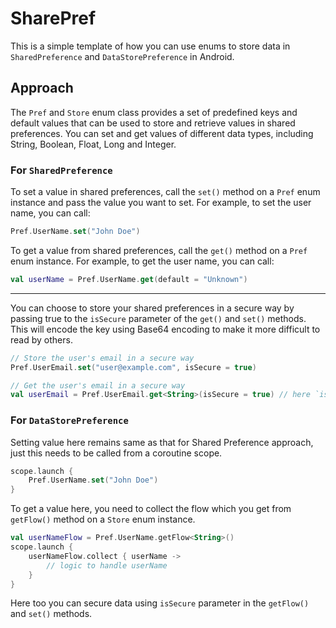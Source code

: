 # SharePref

This is a simple template of how you can use enums to store data in `SharedPreference` and `DataStorePreference` in Android. 

## Approach

The `Pref` and `Store` enum class provides a set of predefined keys and default values that can be used to store and retrieve values in shared preferences. You can set and get values of different data types, including String, Boolean, Float, Long and Integer. 

### For `SharedPreference`

To set a value in shared preferences, call the `set()` method on a `Pref` enum instance and pass the value you want to set. For example, to set the user name, you can call:

```kotlin
Pref.UserName.set("John Doe")
```

To get a value from shared preferences, call the `get()` method on a `Pref` enum instance. For example, to get the user name, you can call:

```kotlin
val userName = Pref.UserName.get(default = "Unknown")
```

---
You can choose to store your shared preferences in a secure way by passing true to the `isSecure` parameter of the `get()` and `set()` methods. This will encode the key using Base64 encoding to make it more difficult to read by others.

```kotlin
// Store the user's email in a secure way
Pref.UserEmail.set("user@example.com", isSecure = true)

// Get the user's email in a secure way
val userEmail = Pref.UserEmail.get<String>(isSecure = true) // here `isSecure` is optional 
```
### For `DataStorePreference`

Setting value here remains same as that for Shared Preference approach, just this needs to be called from a coroutine scope.

```kotlin
scope.launch {
    Pref.UserName.set("John Doe")
}
```

To get a value here, you need to collect the flow which you get from `getFlow()` method on a `Store` enum instance.

```kotlin
val userNameFlow = Pref.UserName.getFlow<String>()
scope.launch {
    userNameFlow.collect { userName ->
        // logic to handle userName
    }
}
```
Here too you can secure data using `isSecure` parameter in the `getFlow()` and `set()` methods.
